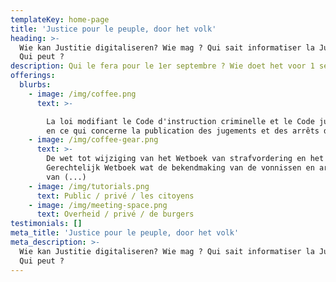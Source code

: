 ```yaml
---
templateKey: home-page
title: 'Justice pour le peuple, door het volk'
heading: >-
  Wie kan Justitie digitaliseren? Wie mag ? Qui sait informatiser la Justice ?
  Qui peut ?
description: Qui le fera pour le 1er septembre ? Wie doet het voor 1 september ?
offerings:
  blurbs:
    - image: /img/coffee.png
      text: >-

        La loi modifiant le Code d'instruction criminelle et le Code judiciaire
        en ce qui concerne la publication des jugements et des arrêts du (...)
    - image: /img/coffee-gear.png
      text: >-
        De wet tot wijziging van het Wetboek van strafvordering en het
        Gerechtelijk Wetboek wat de bekendmaking van de vonnissen en arresten
        van (...)
    - image: /img/tutorials.png
      text: Public / privé / les citoyens
    - image: /img/meeting-space.png
      text: Overheid / privé / de burgers
testimonials: []
meta_title: 'Justice pour le peuple, door het volk'
meta_description: >-
  Wie kan Justitie digitaliseren? Wie mag ? Qui sait informatiser la Justice ?
  Qui peut ?
---
```

